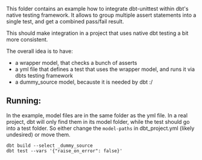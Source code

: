 This folder contains an example how to integrate dbt-unittest
within dbt's native testing framework. It allows to group multiple assert
statements into a single test, and get a combined pass/fail result.

This should make integration in a project that uses native dbt testing a bit more consistent.

The overall idea is to have:
- a wrapper model, that checks a bunch of asserts
- a yml file that defines a test that uses the wrapper model, and runs it via dbts testing framework
- a dummy_source model, becauste it is needed by dbt :/

## Running:
In the example, model files are in the same folder as the yml file. In a real project, dbt will only find them in its model folder, while the test should go into a test folder. So either change the `model-paths` in dbt_project.yml (likely undesired) or move them.

```
dbt build --select _dummy_source
dbt test --vars '{"raise_on_error": false}'
```
